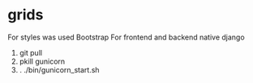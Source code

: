 # grids
For styles was used Bootstrap
For frontend and backend native django

1. git pull
3. pkill gunicorn
4. . ./bin/gunicorn_start.sh
